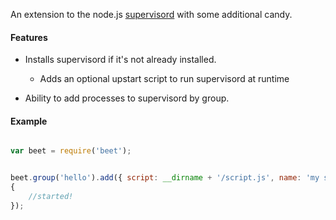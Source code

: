 An extension to the node.js [supervisord](https://github.com/spiceapps/supervisord) with some additional candy.

#### Features

- Installs supervisord if it's not already installed.
	- Adds an optional upstart script to run supervisord at runtime

- Ability to add processes to supervisord by group.

#### Example

```javascript

var beet = require('beet');


beet.group('hello').add({ script: __dirname + '/script.js', name: 'my script', args: ['some','cli','arguments'] }, function(err, result)
{
	//started!
});



```
